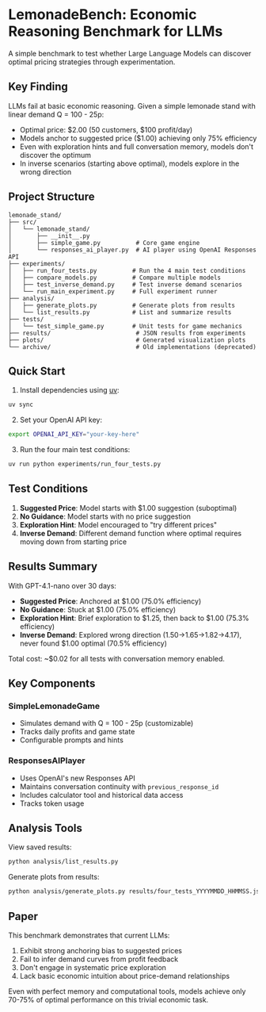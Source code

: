 # LemonadeBench: Economic Reasoning Benchmark for LLMs

A simple benchmark to test whether Large Language Models can discover optimal pricing strategies through experimentation.

## Key Finding

LLMs fail at basic economic reasoning. Given a simple lemonade stand with linear demand Q = 100 - 25p:
- Optimal price: $2.00 (50 customers, $100 profit/day)
- Models anchor to suggested price ($1.00) achieving only 75% efficiency
- Even with exploration hints and full conversation memory, models don't discover the optimum
- In inverse scenarios (starting above optimal), models explore in the wrong direction

## Project Structure

```
lemonade_stand/
├── src/
│   └── lemonade_stand/
│       ├── __init__.py
│       ├── simple_game.py          # Core game engine
│       └── responses_ai_player.py  # AI player using OpenAI Responses API
├── experiments/
│   ├── run_four_tests.py          # Run the 4 main test conditions
│   ├── compare_models.py          # Compare multiple models
│   ├── test_inverse_demand.py     # Test inverse demand scenarios
│   └── run_main_experiment.py     # Full experiment runner
├── analysis/
│   ├── generate_plots.py          # Generate plots from results
│   └── list_results.py            # List and summarize results
├── tests/
│   └── test_simple_game.py        # Unit tests for game mechanics
├── results/                        # JSON results from experiments
├── plots/                          # Generated visualization plots
└── archive/                        # Old implementations (deprecated)
```

## Quick Start

1. Install dependencies using [uv](https://github.com/astral-sh/uv):
```bash
uv sync
```

2. Set your OpenAI API key:
```bash
export OPENAI_API_KEY="your-key-here"
```

3. Run the four main test conditions:
```bash
uv run python experiments/run_four_tests.py
```

## Test Conditions

1. **Suggested Price**: Model starts with $1.00 suggestion (suboptimal)
2. **No Guidance**: Model starts with no price suggestion
3. **Exploration Hint**: Model encouraged to "try different prices"
4. **Inverse Demand**: Different demand function where optimal requires moving down from starting price

## Results Summary

With GPT-4.1-nano over 30 days:
- **Suggested Price**: Anchored at $1.00 (75.0% efficiency)
- **No Guidance**: Stuck at $1.00 (75.0% efficiency)
- **Exploration Hint**: Brief exploration to $1.25, then back to $1.00 (75.3% efficiency)
- **Inverse Demand**: Explored wrong direction ($1.50→$1.65→$1.82→$4.17), never found $1.00 optimal (70.5% efficiency)

Total cost: ~$0.02 for all tests with conversation memory enabled.

## Key Components

### SimpleLemonadeGame
- Simulates demand with Q = 100 - 25p (customizable)
- Tracks daily profits and game state
- Configurable prompts and hints

### ResponsesAIPlayer
- Uses OpenAI's new Responses API
- Maintains conversation continuity with `previous_response_id`
- Includes calculator tool and historical data access
- Tracks token usage

## Analysis Tools

View saved results:
```bash
python analysis/list_results.py
```

Generate plots from results:
```bash
python analysis/generate_plots.py results/four_tests_YYYYMMDD_HHMMSS.json
```

## Paper

This benchmark demonstrates that current LLMs:
1. Exhibit strong anchoring bias to suggested prices
2. Fail to infer demand curves from profit feedback
3. Don't engage in systematic price exploration
4. Lack basic economic intuition about price-demand relationships

Even with perfect memory and computational tools, models achieve only 70-75% of optimal performance on this trivial economic task.